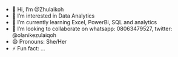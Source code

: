 - 👋 Hi, I’m @Zhulaikoh
- 👀 I’m interested in Data Analytics
- 🌱 I’m currently learning Excel, PowerBi, SQL and analytics
- 💞️ I’m looking to collaborate on whatsapp: 08063479527, twitter: @olanikezulaiqoh
- 😄 Pronouns: She/Her
- ⚡ Fun fact: ...

<!---
Zhulaikoh/Zhulaikoh is a ✨ special ✨ repository because its `README.md` (this file) appears on your GitHub profile.
You can click the Preview link to take a look at your changes.
--->

